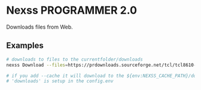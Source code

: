 # Nexss PROGRAMMER 2.0

Downloads files from Web.

## Examples

```sh
# downloads to files to the currentfolder/downloads
nexss Download --files=https://prdownloads.sourceforge.net/tcl/tcl8610-src.zip --files=https://prdownloads.sourceforge.net/tcl/tk8610-src.zip --files=https://core.tcl-lang.org/tcllib/uv/tcllib-1.19.zip --cache

# if you add --cache it will download to the ${env:NEXSS_CACHE_PATH}/downloads
# 'downloads' is setup in the config.env
```
